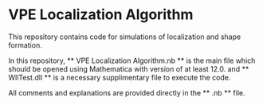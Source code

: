 # VPE Localization Algorithm

This repository contains code for simulations of localization and shape formation.

In this repository, ** VPE Localization Algorithm.nb ** is the main file which should be opened using Mathematica with version of at least 12.0. and ** WllTest.dll ** is a necessary supplimentary file to execute the code.

All comments and explanations are provided directly in the ** .nb ** file.
